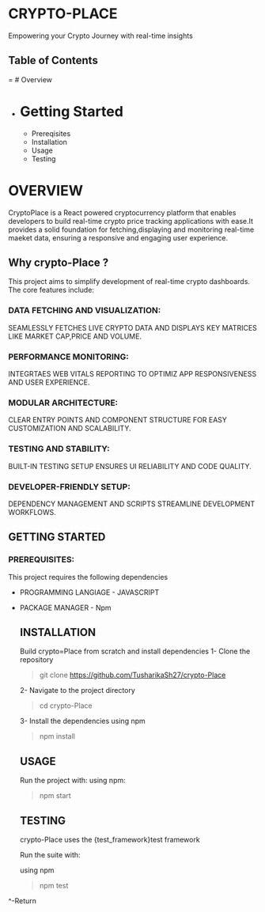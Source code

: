 
# CRYPTO-PLACE
Empowering your Crypto Journey with real-time insights



## Table of Contents
= # Overview
- # Getting Started
    - Prereqisites
    - Installation
    - Usage
    - Testing
 
# OVERVIEW
CryptoPlace is a React powered cryptocurrency platform that enables developers to build  real-time crypto price tracking applications with ease.It provides a solid foundation for fetching,displaying and monitoring real-time maeket data, ensuring a responsive and engaging user experience.


## Why crypto-Place ?
This project aims to simplify development of real-time crypto dashboards. The core features include:

### DATA FETCHING AND VISUALIZATION:
SEAMLESSLY FETCHES LIVE CRYPTO DATA AND DISPLAYS KEY MATRICES LIKE MARKET CAP,PRICE AND VOLUME.

### PERFORMANCE MONITORING:
INTEGRTAES WEB VITALS REPORTING TO OPTIMIZ APP RESPONSIVENESS AND USER EXPERIENCE.

### MODULAR ARCHITECTURE:
CLEAR ENTRY POINTS AND COMPONENT STRUCTURE FOR EASY CUSTOMIZATION AND SCALABILITY.

### TESTING AND STABILITY:
BUILT-IN TESTING SETUP ENSURES UI RELIABILITY AND CODE QUALITY.

### DEVELOPER-FRIENDLY SETUP:
DEPENDENCY MANAGEMENT AND SCRIPTS STREAMLINE DEVELOPMENT WORKFLOWS.



##  GETTING STARTED

### PREREQUISITES:
This project requires the following dependencies
- PROGRAMMING LANGIAGE - JAVASCRIPT
- PACKAGE MANAGER - Npm


  ## INSTALLATION

  Build crypto=Place from scratch and install dependencies
  1- Clone the repository
  >git clone https://github.com/TusharikaSh27/crypto-Place

  2- Navigate to the project directory
  >cd crypto-Place

  3- Install the dependencies
  using npm
  >npm install


  ## USAGE

  Run the project with:
  using npm:
  >npm start



  ## TESTING
  crypto-Place uses the {test_framework}test framework

  Run the suite with:

  using npm
  >npm test




^-Return
